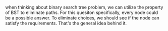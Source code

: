 when thinking about binary search tree problem, we can utilize the property of BST to eliminate paths.
For this quesiton specifically, every node could be a possible answer. To eliminate choices, we should see if the node can satisfy the requirements. 
That's the general idea behind it.
